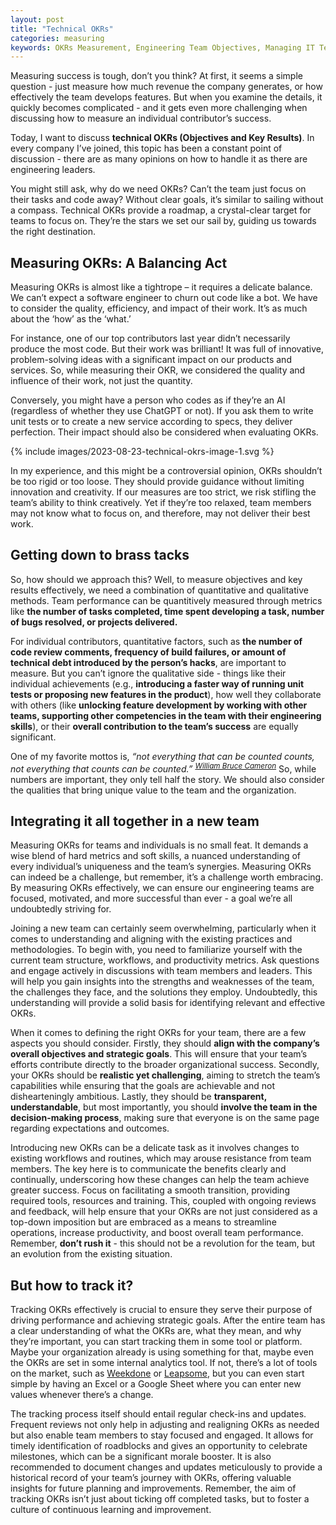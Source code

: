 ```yaml
---
layout: post
title: "Technical OKRs"
categories: measuring
keywords: OKRs Measurement, Engineering Team Objectives, Managing IT Teams, Performance Metrics for Engineers, Track Engineering Results, Evaluate Tech Team Performance, Effective OKR practice
---
```

Measuring success is tough, don’t you think? At first, it seems a simple question - just measure how much revenue the company generates, or how effectively the team develops features. But when you examine the details, it quickly becomes complicated - and it gets even more challenging when discussing how to measure an individual contributor’s success.

Today, I want to discuss **technical OKRs (Objectives and Key Results)**. In every company I’ve joined, this topic has been a constant point of discussion - there are as many opinions on how to handle it as there are engineering leaders.

You might still ask, why do we need OKRs? Can’t the team just focus on their tasks and code away? Without clear goals, it’s similar to sailing without a compass. Technical OKRs provide a roadmap, a crystal-clear target for teams to focus on. They’re the stars we set our sail by, guiding us towards the right destination.

## Measuring OKRs: A Balancing Act

Measuring OKRs is almost like a tightrope – it requires a delicate balance. We can’t expect a software engineer to churn out code like a bot. We have to consider the quality, efficiency, and impact of their work. It’s as much about the ‘how’ as the ‘what.’

For instance, one of our top contributors last year didn’t necessarily produce the most code. But their work was brilliant! It was full of innovative, problem-solving ideas with a significant impact on our products and services. So, while measuring their OKR, we considered the quality and influence of their work, not just the quantity.

Conversely, you might have a person who codes as if they’re an AI (regardless of whether they use ChatGPT or not). If you ask them to write unit tests or to create a new service according to specs, they deliver perfection. Their impact should also be considered when evaluating OKRs.

{% include images/2023-08-23-technical-okrs-image-1.svg %}

In my experience, and this might be a controversial opinion, OKRs shouldn’t be too rigid or too loose. They should provide guidance without limiting innovation and creativity. If our measures are too strict, we risk stifling the team’s ability to think creatively. Yet if they’re too relaxed, team members may not know what to focus on, and therefore, may not deliver their best work.

## Getting down to brass tacks

So, how should we approach this? Well, to measure objectives and key results effectively, we need a combination of quantitative and qualitative methods. Team performance can be quantitively measured through metrics like **the number of tasks completed, time spent developing a task, number of bugs resolved, or projects delivered.**

For individual contributors, quantitative factors, such as **the number of code review comments, frequency of build failures, or amount of technical debt introduced by the person’s hacks**, are important to measure. But you can’t ignore the qualitative side - things like their individual achievements (e.g., **introducing a faster way of running unit tests or proposing new features in the product**), how well they collaborate with others (like **unlocking feature development by working with other teams, supporting other competencies in the team with their engineering skills**), or their **overall contribution to the team’s success** are equally significant.

One of my favorite mottos is, _“not everything that can be counted counts, not everything that counts can be counted.” <sup>[William Bruce Cameron](https://www.goodreads.com/author/show/4019196.William_Bruce_Cameron)</sup>_ So, while numbers are important, they only tell half the story. We should also consider the qualities that bring unique value to the team and the organization.

## Integrating it all together in a new team

Measuring OKRs for teams and individuals is no small feat. It demands a wise blend of hard metrics and soft skills, a nuanced understanding of every individual’s uniqueness and the team’s synergies. Measuring OKRs can indeed be a challenge, but remember, it’s a challenge worth embracing. By measuring OKRs effectively, we can ensure our engineering teams are focused, motivated, and more successful than ever - a goal we’re all undoubtedly striving for.

Joining a new team can certainly seem overwhelming, particularly when it comes to understanding and aligning with the existing practices and methodologies. To begin with, you need to familiarize yourself with the current team structure, workflows, and productivity metrics. Ask questions and engage actively in discussions with team members and leaders. This will help you gain insights into the strengths and weaknesses of the team, the challenges they face, and the solutions they employ. Undoubtedly, this understanding will provide a solid basis for identifying relevant and effective OKRs.

When it comes to defining the right OKRs for your team, there are a few aspects you should consider. Firstly, they should **align with the company’s overall objectives and strategic goals**. This will ensure that your team’s efforts contribute directly to the broader organizational success. Secondly, your OKRs should be **realistic yet challenging**, aiming to stretch the team’s capabilities while ensuring that the goals are achievable and not dishearteningly ambitious. Lastly, they should be **transparent, understandable**, but most importantly, you should **involve the team in the decision-making process**, making sure that everyone is on the same page regarding expectations and outcomes.

Introducing new OKRs can be a delicate task as it involves changes to existing workflows and routines, which may arouse resistance from team members. The key here is to communicate the benefits clearly and continually, underscoring how these changes can help the team achieve greater success. Focus on facilitating a smooth transition, providing required tools, resources and training. This, coupled with ongoing reviews and feedback, will help ensure that your OKRs are not just considered as a top-down imposition but are embraced as a means to streamline operations, increase productivity, and boost overall team performance. Remember, **don’t rush it** - this should not be a revolution for the team, but an evolution from the existing situation. 

## But how to track it?

Tracking OKRs effectively is crucial to ensure they serve their purpose of driving performance and achieving strategic goals. After the entire team has a clear understanding of what the OKRs are, what they mean, and why they’re important, you can start tracking them in some tool or platform. Maybe your organization already is using something for that, maybe even the OKRs are set in some internal analytics tool. If not, there’s a lot of tools on the market, such as [Weekdone](https://weekdone.com) or [Leapsome](https://www.leapsome.com), but you can even start simple by having an Excel or a Google Sheet where you can enter new values whenever there’s a change. 

The tracking process itself should entail regular check-ins and updates. Frequent reviews not only help in adjusting and realigning OKRs as needed but also enable team members to stay focused and engaged. It allows for timely identification of roadblocks and gives an opportunity to celebrate milestones, which can be a significant morale booster. It is also recommended to document changes and updates meticulously to provide a historical record of your team’s journey with OKRs, offering valuable insights for future planning and improvements. Remember, the aim of tracking OKRs isn’t just about ticking off completed tasks, but to foster a culture of continuous learning and improvement.